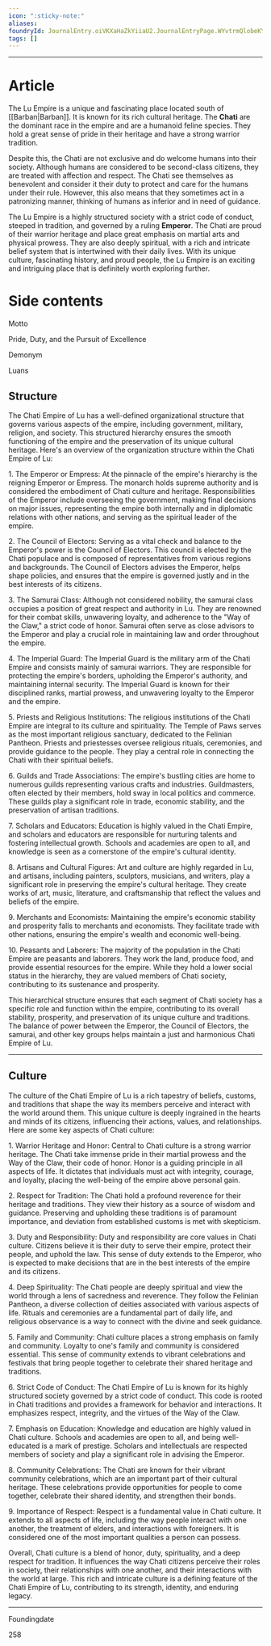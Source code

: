 ```yaml
---
icon: ":sticky-note:"
aliases: 
foundryId: JournalEntry.oiVKXaHaZkYiiaU2.JournalEntryPage.WYvtrmQlobeKYlC8
tags: []
---
```

---



# Article
The Lu Empire is a unique and fascinating place located south of [[Barban|Barban]]. It is known for its rich cultural heritage. The **Chati** are the dominant race in the empire and are a humanoid feline species. They hold a great sense of pride in their heritage and have a strong warrior tradition.

Despite this, the Chati are not exclusive and do welcome humans into their society. Although humans are considered to be second-class citizens, they are treated with affection and respect. The Chati see themselves as benevolent and consider it their duty to protect and care for the humans under their rule. However, this also means that they sometimes act in a patronizing manner, thinking of humans as inferior and in need of guidance.

The Lu Empire is a highly structured society with a strict code of conduct, steeped in tradition, and governed by a ruling **Emperor**. The Chati are proud of their warrior heritage and place great emphasis on martial arts and physical prowess. They are also deeply spiritual, with a rich and intricate belief system that is intertwined with their daily lives. With its unique culture, fascinating history, and proud people, the Lu Empire is an exciting and intriguing place that is definitely worth exploring further.


# Side contents
Motto

Pride, Duty, and the Pursuit of Excellence

Demonym

Luans

## Structure

The Chati Empire of Lu has a well-defined organizational structure that governs various aspects of the empire, including government, military, religion, and society. This structured hierarchy ensures the smooth functioning of the empire and the preservation of its unique cultural heritage. Here's an overview of the organization structure within the Chati Empire of Lu:

1\. The Emperor or Empress: At the pinnacle of the empire's hierarchy is the reigning Emperor or Empress. The monarch holds supreme authority and is considered the embodiment of Chati culture and heritage. Responsibilities of the Emperor include overseeing the government, making final decisions on major issues, representing the empire both internally and in diplomatic relations with other nations, and serving as the spiritual leader of the empire.

2\. The Council of Electors: Serving as a vital check and balance to the Emperor's power is the Council of Electors. This council is elected by the Chati populace and is composed of representatives from various regions and backgrounds. The Council of Electors advises the Emperor, helps shape policies, and ensures that the empire is governed justly and in the best interests of its citizens.

3\. The Samurai Class: Although not considered nobility, the samurai class occupies a position of great respect and authority in Lu. They are renowned for their combat skills, unwavering loyalty, and adherence to the "Way of the Claw," a strict code of honor. Samurai often serve as close advisors to the Emperor and play a crucial role in maintaining law and order throughout the empire.

4\. The Imperial Guard: The Imperial Guard is the military arm of the Chati Empire and consists mainly of samurai warriors. They are responsible for protecting the empire's borders, upholding the Emperor's authority, and maintaining internal security. The Imperial Guard is known for their disciplined ranks, martial prowess, and unwavering loyalty to the Emperor and the empire.

5\. Priests and Religious Institutions: The religious institutions of the Chati Empire are integral to its culture and spirituality. The Temple of Paws serves as the most important religious sanctuary, dedicated to the Felinian Pantheon. Priests and priestesses oversee religious rituals, ceremonies, and provide guidance to the people. They play a central role in connecting the Chati with their spiritual beliefs.

6\. Guilds and Trade Associations: The empire's bustling cities are home to numerous guilds representing various crafts and industries. Guildmasters, often elected by their members, hold sway in local politics and commerce. These guilds play a significant role in trade, economic stability, and the preservation of artisan traditions.

7\. Scholars and Educators: Education is highly valued in the Chati Empire, and scholars and educators are responsible for nurturing talents and fostering intellectual growth. Schools and academies are open to all, and knowledge is seen as a cornerstone of the empire's cultural identity.

8\. Artisans and Cultural Figures: Art and culture are highly regarded in Lu, and artisans, including painters, sculptors, musicians, and writers, play a significant role in preserving the empire's cultural heritage. They create works of art, music, literature, and craftsmanship that reflect the values and beliefs of the empire.

9\. Merchants and Economists: Maintaining the empire's economic stability and prosperity falls to merchants and economists. They facilitate trade with other nations, ensuring the empire's wealth and economic well-being.

10\. Peasants and Laborers: The majority of the population in the Chati Empire are peasants and laborers. They work the land, produce food, and provide essential resources for the empire. While they hold a lower social status in the hierarchy, they are valued members of Chati society, contributing to its sustenance and prosperity.

This hierarchical structure ensures that each segment of Chati society has a specific role and function within the empire, contributing to its overall stability, prosperity, and preservation of its unique culture and traditions. The balance of power between the Emperor, the Council of Electors, the samurai, and other key groups helps maintain a just and harmonious Chati Empire of Lu.

* * *

## Culture

The culture of the Chati Empire of Lu is a rich tapestry of beliefs, customs, and traditions that shape the way its members perceive and interact with the world around them. This unique culture is deeply ingrained in the hearts and minds of its citizens, influencing their actions, values, and relationships. Here are some key aspects of Chati culture:

1\. Warrior Heritage and Honor: Central to Chati culture is a strong warrior heritage. The Chati take immense pride in their martial prowess and the Way of the Claw, their code of honor. Honor is a guiding principle in all aspects of life. It dictates that individuals must act with integrity, courage, and loyalty, placing the well-being of the empire above personal gain.

2\. Respect for Tradition: The Chati hold a profound reverence for their heritage and traditions. They view their history as a source of wisdom and guidance. Preserving and upholding these traditions is of paramount importance, and deviation from established customs is met with skepticism.

3\. Duty and Responsibility: Duty and responsibility are core values in Chati culture. Citizens believe it is their duty to serve their empire, protect their people, and uphold the law. This sense of duty extends to the Emperor, who is expected to make decisions that are in the best interests of the empire and its citizens.

4\. Deep Spirituality: The Chati people are deeply spiritual and view the world through a lens of sacredness and reverence. They follow the Felinian Pantheon, a diverse collection of deities associated with various aspects of life. Rituals and ceremonies are a fundamental part of daily life, and religious observance is a way to connect with the divine and seek guidance.

5\. Family and Community: Chati culture places a strong emphasis on family and community. Loyalty to one's family and community is considered essential. This sense of community extends to vibrant celebrations and festivals that bring people together to celebrate their shared heritage and traditions.

6\. Strict Code of Conduct: The Chati Empire of Lu is known for its highly structured society governed by a strict code of conduct. This code is rooted in Chati traditions and provides a framework for behavior and interactions. It emphasizes respect, integrity, and the virtues of the Way of the Claw.

7\. Emphasis on Education: Knowledge and education are highly valued in Chati culture. Schools and academies are open to all, and being well-educated is a mark of prestige. Scholars and intellectuals are respected members of society and play a significant role in advising the Emperor.

8\. Community Celebrations: The Chati are known for their vibrant community celebrations, which are an important part of their cultural heritage. These celebrations provide opportunities for people to come together, celebrate their shared identity, and strengthen their bonds.

9\. Importance of Respect: Respect is a fundamental value in Chati culture. It extends to all aspects of life, including the way people interact with one another, the treatment of elders, and interactions with foreigners. It is considered one of the most important qualities a person can possess.

Overall, Chati culture is a blend of honor, duty, spirituality, and a deep respect for tradition. It influences the way Chati citizens perceive their roles in society, their relationships with one another, and their interactions with the world at large. This rich and intricate culture is a defining feature of the Chati Empire of Lu, contributing to its strength, identity, and enduring legacy.

* * *

Foundingdate

258